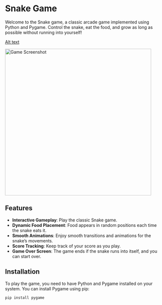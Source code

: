 # Snake Game
Welcome to the Snake game, a classic arcade game implemented using Python and Pygame. Control the snake, eat the food, and grow as long as possible without running into yourself!

[Alt text](game.mp4)

<img src="images/game_screenshot.png" alt="Game Screenshot" width="480" height="480">

## Features

- **Interactive Gameplay**: Play the classic Snake game.
- **Dynamic Food Placement**: Food appears in random positions each time the snake eats it.
- **Smooth Animations**: Enjoy smooth transitions and animations for the snake’s movements.
- **Score Tracking**: Keep track of your score as you play.
- **Game Over Screen**: The game ends if the snake runs into itself, and you can start over.

## Installation

To play the game, you need to have Python and Pygame installed on your system. You can install Pygame using pip:

```sh
pip install pygame

